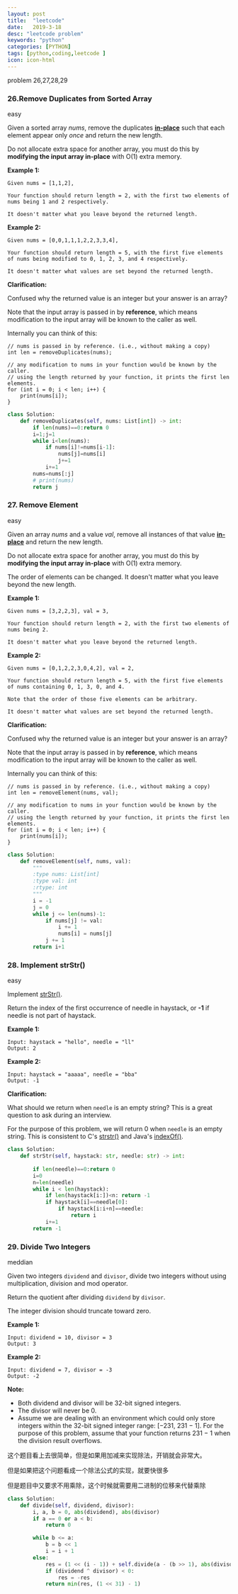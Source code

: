 ```yaml
---
layout: post
title:  "leetcode"
date:   2019-3-18
desc: "leetcode problem"
keywords: "python"
categories: [PYTHON]
tags: [python,coding,leetcode ]
icon: icon-html
---
```


problem 26,27,28,29

### 26.Remove Duplicates from Sorted Array

easy

Given a sorted array *nums*, remove the duplicates [**in-place**](https://en.wikipedia.org/wiki/In-place_algorithm) such that each element appear only *once* and return the new length.

Do not allocate extra space for another array, you must do this by **modifying the input array in-place** with O(1) extra memory.

**Example 1:**

```
Given nums = [1,1,2],

Your function should return length = 2, with the first two elements of nums being 1 and 2 respectively.

It doesn't matter what you leave beyond the returned length.
```

**Example 2:**

```
Given nums = [0,0,1,1,1,2,2,3,3,4],

Your function should return length = 5, with the first five elements of nums being modified to 0, 1, 2, 3, and 4 respectively.

It doesn't matter what values are set beyond the returned length.
```

**Clarification:**

Confused why the returned value is an integer but your answer is an array?

Note that the input array is passed in by **reference**, which means modification to the input array will be known to the caller as well.

Internally you can think of this:

```
// nums is passed in by reference. (i.e., without making a copy)
int len = removeDuplicates(nums);

// any modification to nums in your function would be known by the caller.
// using the length returned by your function, it prints the first len elements.
for (int i = 0; i < len; i++) {
    print(nums[i]);
}
```



```python
class Solution:
    def removeDuplicates(self, nums: List[int]) -> int:
        if len(nums)==0:return 0
        i=1;j=1
        while i<len(nums):
            if nums[i]!=nums[i-1]:
                nums[j]=nums[i]
                j+=1
            i+=1
        nums=nums[:j]
        # print(nums)
        return j

```

### 27. Remove Element

easy

Given an array *nums* and a value *val*, remove all instances of that value [**in-place**](https://en.wikipedia.org/wiki/In-place_algorithm) and return the new length.

Do not allocate extra space for another array, you must do this by **modifying the input array in-place** with O(1) extra memory.

The order of elements can be changed. It doesn't matter what you leave beyond the new length.

**Example 1:**

```
Given nums = [3,2,2,3], val = 3,

Your function should return length = 2, with the first two elements of nums being 2.

It doesn't matter what you leave beyond the returned length.
```

**Example 2:**

```
Given nums = [0,1,2,2,3,0,4,2], val = 2,

Your function should return length = 5, with the first five elements of nums containing 0, 1, 3, 0, and 4.

Note that the order of those five elements can be arbitrary.

It doesn't matter what values are set beyond the returned length.
```

**Clarification:**

Confused why the returned value is an integer but your answer is an array?

Note that the input array is passed in by **reference**, which means modification to the input array will be known to the caller as well.

Internally you can think of this:

```
// nums is passed in by reference. (i.e., without making a copy)
int len = removeElement(nums, val);

// any modification to nums in your function would be known by the caller.
// using the length returned by your function, it prints the first len elements.
for (int i = 0; i < len; i++) {
    print(nums[i]);
}
```

```python
class Solution:
    def removeElement(self, nums, val):
        """
        :type nums: List[int]
        :type val: int
        :rtype: int
        """
        i = -1
        j = 0
        while j <= len(nums)-1:
            if nums[j] != val:
                i += 1
                nums[i] = nums[j]
            j += 1
        return i+1
```

### 28. Implement strStr()

easy

Implement [strStr()](http://www.cplusplus.com/reference/cstring/strstr/).

Return the index of the first occurrence of needle in haystack, or **-1** if needle is not part of haystack.

**Example 1:**

```
Input: haystack = "hello", needle = "ll"
Output: 2
```

**Example 2:**

```
Input: haystack = "aaaaa", needle = "bba"
Output: -1
```

**Clarification:**

What should we return when `needle` is an empty string? This is a great question to ask during an interview.

For the purpose of this problem, we will return 0 when `needle` is an empty string. This is consistent to C's [strstr()](http://www.cplusplus.com/reference/cstring/strstr/) and Java's [indexOf()](https://docs.oracle.com/javase/7/docs/api/java/lang/String.html#indexOf(java.lang.String)).

```python
class Solution:
    def strStr(self, haystack: str, needle: str) -> int:
        
        if len(needle)==0:return 0
        i=0
        n=len(needle)
        while i < len(haystack):
            if len(haystack[i:])<n: return -1
            if haystack[i]==needle[0]:
                if haystack[i:i+n]==needle:
                    return i
            i+=1
        return -1
```

### 29. Divide Two Integers

meddian

Given two integers `dividend` and `divisor`, divide two integers without using multiplication, division and mod operator.

Return the quotient after dividing `dividend` by `divisor`.

The integer division should truncate toward zero.

**Example 1:**

```
Input: dividend = 10, divisor = 3
Output: 3
```

**Example 2:**

```
Input: dividend = 7, divisor = -3
Output: -2
```

**Note:**

- Both dividend and divisor will be 32-bit signed integers.
- The divisor will never be 0.
- Assume we are dealing with an environment which could only store integers within the 32-bit signed integer range: [−231,  231 − 1]. For the purpose of this problem, assume that your function returns 231 − 1 when the division result overflows.

这个题目看上去很简单，但是如果用加减来实现除法，开销就会非常大。

但是如果把这个问题看成一个除法公式的实现，就要快很多

但是题目中又要求不用乘除，这个时候就需要用二进制的位移来代替乘除

```python
class Solution:
    def divide(self, dividend, divisor):
        i, a, b = 0, abs(dividend), abs(divisor)
        if a == 0 or a < b:
            return 0

        while b <= a:
            b = b << 1
            i = i + 1
        else:
            res = (1 << (i - 1)) + self.divide(a - (b >> 1), abs(divisor))
            if (dividend ^ divisor) < 0:
                res = -res
            return min(res, (1 << 31) - 1)
```

